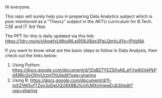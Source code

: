 Hi everyone.

This repo will surely help you in preparing Data Analytics subject which is poor mentioned as a "Theory" subject in the AKTU curriculum for B.Tech. CSE and IT 3rd Year.

The PPT for this is daily updated via this link: https://1drv.ms/p/s!AowfxLMhuWLej958JI8ze3PaLQmhLA?e=fPdzNA

If you want to know what are the basic steps to follow in Data Analysis, then check out the links below:

1. Using Python: https://docs.google.com/document/d/1ZpBZ7YEZS0yA6_eYVw8GVePkPd49RcQyOIHvUrzmThU/edit?usp=sharing
2. Using R: https://docs.google.com/document/d/1l-mXZhWSyfTZgy3oDeUQU6X8BJVJvfcMXvImewDJb3I/edit?usp=sharing
